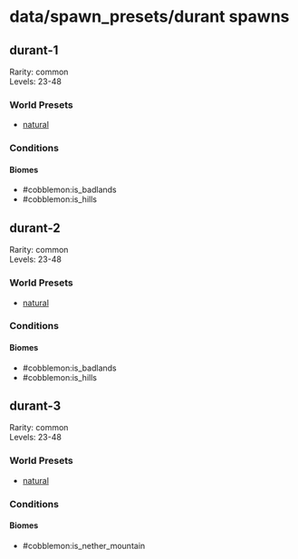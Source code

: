 # data/spawn_presets/durant spawns  
  
## durant-1  
Rarity: common  
Levels: 23-48  
  
### World Presets  
* [natural](/data/world_presets/natural.md)  
  
### Conditions  
  
#### Biomes  
  * #cobblemon:is_badlands
  * #cobblemon:is_hills
  
  
## durant-2  
Rarity: common  
Levels: 23-48  
  
### World Presets  
* [natural](/data/world_presets/natural.md)  
  
### Conditions  
  
#### Biomes  
  * #cobblemon:is_badlands
  * #cobblemon:is_hills
  
  
## durant-3  
Rarity: common  
Levels: 23-48  
  
### World Presets  
* [natural](/data/world_presets/natural.md)  
  
### Conditions  
  
#### Biomes  
  * #cobblemon:is_nether_mountain
  
